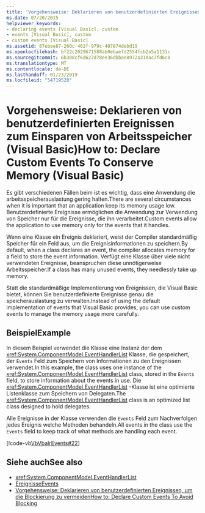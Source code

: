 ```yaml
---
title: 'Vorgehensweise: Deklarieren von benutzerdefinierten Ereignissen zum Einsparen von Arbeitsspeicher (Visual Basic)'
ms.date: 07/20/2015
helpviewer_keywords:
- declaring events [Visual Basic], custom
- events [Visual Basic], custom
- custom events [Visual Basic]
ms.assetid: 87ebee87-260c-462f-979c-407874debd19
ms.openlocfilehash: bf22c2029671588ab0ebaefd2554fcb2a5a1131c
ms.sourcegitcommit: 6b308cf6d627d78ee36dbbae8972a310ac7fd6c8
ms.translationtype: MT
ms.contentlocale: de-DE
ms.lasthandoff: 01/23/2019
ms.locfileid: "54719520"
---
```

# <a name="how-to-declare-custom-events-to-conserve-memory-visual-basic"></a><span data-ttu-id="51ebd-102">Vorgehensweise: Deklarieren von benutzerdefinierten Ereignissen zum Einsparen von Arbeitsspeicher (Visual Basic)</span><span class="sxs-lookup"><span data-stu-id="51ebd-102">How to: Declare Custom Events To Conserve Memory (Visual Basic)</span></span>
<span data-ttu-id="51ebd-103">Es gibt verschiedenen Fällen beim ist es wichtig, dass eine Anwendung die arbeitsspeicherauslastung gering halten.</span><span class="sxs-lookup"><span data-stu-id="51ebd-103">There are several circumstances when it is important that an application keep its memory usage low.</span></span> <span data-ttu-id="51ebd-104">Benutzerdefinierte Ereignisse ermöglichen die Anwendung zur Verwendung von Speicher nur für die Ereignisse, die ihn verarbeitet.</span><span class="sxs-lookup"><span data-stu-id="51ebd-104">Custom events allow the application to use memory only for the events that it handles.</span></span>  
  
 <span data-ttu-id="51ebd-105">Wenn eine Klasse ein Ereignis deklariert, weist der Compiler standardmäßig Speicher für ein Feld aus, um die Ereignisinformationen zu speichern.</span><span class="sxs-lookup"><span data-stu-id="51ebd-105">By default, when a class declares an event, the compiler allocates memory for a field to store the event information.</span></span> <span data-ttu-id="51ebd-106">Verfügt eine Klasse über viele nicht verwendeten Ereignisse, beanspruchen diese unnötigerweise Arbeitsspeicher.</span><span class="sxs-lookup"><span data-stu-id="51ebd-106">If a class has many unused events, they needlessly take up memory.</span></span>  
  
 <span data-ttu-id="51ebd-107">Statt die standardmäßige Implementierung von Ereignissen, die Visual Basic bietet, können Sie benutzerdefinierte Ereignisse genau die speicherauslastung zu verwalten.</span><span class="sxs-lookup"><span data-stu-id="51ebd-107">Instead of using the default implementation of events that Visual Basic provides, you can use custom events to manage the memory usage more carefully.</span></span>  
  
## <a name="example"></a><span data-ttu-id="51ebd-108">Beispiel</span><span class="sxs-lookup"><span data-stu-id="51ebd-108">Example</span></span>  
 <span data-ttu-id="51ebd-109">In diesem Beispiel verwendet die Klasse eine Instanz der dem <xref:System.ComponentModel.EventHandlerList> Klasse, die gespeichert, der `Events` Feld zum Speichern von Informationen zu den Ereignissen verwendet.</span><span class="sxs-lookup"><span data-stu-id="51ebd-109">In this example, the class uses one instance of the <xref:System.ComponentModel.EventHandlerList> class, stored in the `Events` field, to store information about the events in use.</span></span> <span data-ttu-id="51ebd-110">Die <xref:System.ComponentModel.EventHandlerList> -Klasse ist eine optimierte Listenklasse zum Speichern von Delegaten.</span><span class="sxs-lookup"><span data-stu-id="51ebd-110">The <xref:System.ComponentModel.EventHandlerList> class is an optimized list class designed to hold delegates.</span></span>  
  
 <span data-ttu-id="51ebd-111">Alle Ereignisse in der Klasse verwenden die `Events` Feld zum Nachverfolgen jedes Ereignis welche Methoden behandeln.</span><span class="sxs-lookup"><span data-stu-id="51ebd-111">All events in the class use the `Events` field to keep track of what methods are handling each event.</span></span>  
  
 [!code-vb[VbVbalrEvents#22](../../../../visual-basic/language-reference/statements/codesnippet/VisualBasic/how-to-declare-custom-events-to-conserve-memory_1.vb)]  
  
## <a name="see-also"></a><span data-ttu-id="51ebd-112">Siehe auch</span><span class="sxs-lookup"><span data-stu-id="51ebd-112">See also</span></span>
- <xref:System.ComponentModel.EventHandlerList>
- [<span data-ttu-id="51ebd-113">Ereignisse</span><span class="sxs-lookup"><span data-stu-id="51ebd-113">Events</span></span>](../../../../visual-basic/programming-guide/language-features/events/index.md)
- [<span data-ttu-id="51ebd-114">Vorgehensweise: Deklarieren von benutzerdefinierten Ereignissen, um die Blockierung zu vermeiden</span><span class="sxs-lookup"><span data-stu-id="51ebd-114">How to: Declare Custom Events To Avoid Blocking</span></span>](../../../../visual-basic/programming-guide/language-features/events/how-to-declare-custom-events-to-avoid-blocking.md)
